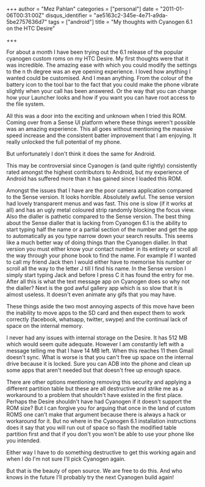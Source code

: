 +++
author = "Mez Pahlan"
categories = ["personal"]
date = "2011-01-06T00:31:00Z"
disqus_identifier = "ae5163c2-345e-4e71-a9da-5be2757636d7"
tags = ["android"]
title = "My thoughts with Cyanogen 6.1 on the HTC Desire"

+++

For about a month I have been trying out the 6.1 release of the popular cyanogen custom roms on my HTC Desire. My first
thoughts were that it was incredible. The amazing ease with which you could modify the settings to the n th degree was
an eye opening experience. I loved how anything I wanted could be customised. And I mean anything. From the colour of
the battery icon to the tool bar to the fact that you could make the phone vibrate slightly when your call has been
answered. Or the way that you can change how your Launcher looks and how if you want you can have root access to the
file system. 

<!--more-->

All this was a door into the exciting and unknown when I tried this ROM. Coming over from a Sense UI platform where
these things weren't possible was an amazing experience. This all goes without mentioning the massive speed increase and
the consistent batter improvement that I am enjoying. It really unlocked the full potential of my phone. 

But unfortunately I don't think it does the same for Android. 

This may be controversial since Cyanogen is (and quite rightly) consistently rated amongst the highest contributors to
Android, but my experience of Android has suffered more than it has gained since I loaded this ROM. 

Amongst the issues that I have are the poor camera application compared to the Sense version. It looks horrible.
Absolutely awful. The sense version had lovely transparent menus and was fast. This one is slow (if it works at all) and
has an ugly metal coloured strip randomly blocking the focus view. Also the dialler is pathetic compared to the Sense
version. The best thing about the Sense dialler that is lacking from Cyanogen 6.1 is the ability to start typing half
the name or a partial section of the number and get the app to automatically as you type narrow down your search
results. This seems like a much better way of doing things than the Cyanogen dialler. In that version you must either
know your contact number in its entirety or scroll all the way through your phone book to find the name. For example if
I wanted to call my friend Jack then I would either have to memorise his number or scroll all the way to the letter J
till I find his name. In the Sense version I simply start typing Jack and before I press C it has found the entry for
me. After all this is what the text message app on Cyanogen does so why not the dialler? Next is the god awful gallery
app which is so slow that it is almost useless. It doesn't even animate any gifs that you may have. 

These things aside the two most annoying aspects of this move have been the inability to move apps to the SD card and
then expect them to work correctly (facebook, whatsapp, twitter, swype) and the continual lack of space on the internal
memory. 

I never had any issues with internal storage on the Desire. It has 512 MB which would seem quite adequate. However I am
constantly left with a message telling me that I have 14 MB left. When this reaches 11 then Gmail doesn't sync. What is
worse is that you can't free up space on the internal drive because it is locked. Sure you can ADB into the phone and
clean up some apps that aren't needed but that doesn't free up enough space. 

There are other options mentioning removing this security and applying a different partition table but these are all
destructive and strike me as a workaround to a problem that shouldn't have existed in the first place. Perhaps the
Desire shouldn't have had Cyanogen if it doesn't support the ROM size? But I can forgive you for arguing that once in
the land of custom ROMS one can't make that argument because there is always a hack or workaround for it. But no where
in the Cyanogen 6.1 installation instructions does it say that you will run out of space so flash the modified table
partition first and that if you don't you won't be able to use your phone like you intended. 

Either way I have to do something destructive to get this working again and when I do I'm not sure I'll pick Cyanogen
again. 

But that is the beauty of open source. We are free to do this. And who knows in the future I'll probably try the next
Cyanogen build again!